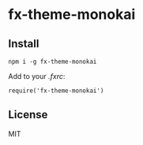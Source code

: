 # fx-theme-monokai

## Install

```
npm i -g fx-theme-monokai
```

Add to your _.fxrc_:

```
require('fx-theme-monokai')
```

## License

MIT
